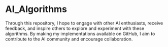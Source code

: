 # AI_Algorithms
Through this repository, I hope to engage with other AI enthusiasts, receive feedback, and inspire others to explore and experiment with these algorithms. By making my implementations available on GitHub, I aim to contribute to the AI community and encourage collaboration.
